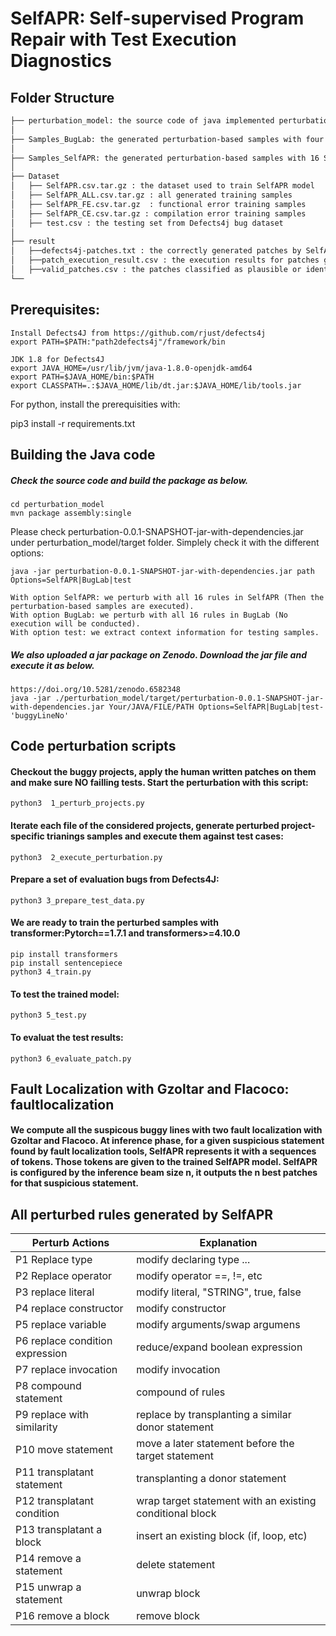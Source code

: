# SelfAPR: Self-supervised Program Repair with Test Execution Diagnostics



## Folder Structure
 ```bash
├── perturbation_model: the source code of java implemented perturbation model
│ 
├── Samples_BugLab: the generated perturbation-based samples with four BugLab repair actions
│ 
├── Samples_SelfAPR: the generated perturbation-based samples with 16 SelfAPR repair actions
│   
├── Dataset
│   ├── SelfAPR.csv.tar.gz : the dataset used to train SelfAPR model
│   ├── SelfAPR_ALL.csv.tar.gz : all generated training samples
│   ├── SelfAPR_FE.csv.tar.gz  : functional error training samples
│   ├── SelfAPR_CE.csv.tar.gz : compilation error training samples
│   ├── test.csv : the testing set from Defects4j bug dataset
│ 
├── result 
│   ├──defects4j-patches.txt : the correctly generated patches by SelfAPR trained model.
│   ├──patch_execution_result.csv : the execution results for patches generated for test set.
│   ├──valid_patches.csv : the patches classified as plausible or identical to the human-written patches.
└──  

```






## Prerequisites:
 ```
Install Defects4J from https://github.com/rjust/defects4j 
export PATH=$PATH:"path2defects4j"/framework/bin
 ```

 ```
JDK 1.8 for Defects4J
export JAVA_HOME=/usr/lib/jvm/java-1.8.0-openjdk-amd64
export PATH=$JAVA_HOME/bin:$PATH
export CLASSPATH=.:$JAVA_HOME/lib/dt.jar:$JAVA_HOME/lib/tools.jar
 ```
 
For python, install the prerequisities with:

   pip3 install -r requirements.txt
 
## Building the Java code

##### Check the source code and build the package as below.

 ```
cd perturbation_model
mvn package assembly:single
```
Please check perturbation-0.0.1-SNAPSHOT-jar-with-dependencies.jar under perturbation_model/target folder.
Simplely check it with the different options:
```
java -jar perturbation-0.0.1-SNAPSHOT-jar-with-dependencies.jar path Options=SelfAPR|BugLab|test

With option SelfAPR: we perturb with all 16 rules in SelfAPR (Then the perturbation-based samples are executed).
With option BugLab: we perturb with all 16 rules in BugLab (No execution will be conducted).
With option test: we extract context information for testing samples.

```

##### We also uploaded a jar package on Zenodo. Download the jar file and execute it as below.
```
https://doi.org/10.5281/zenodo.6582348
java -jar ./perturbation_model/target/perturbation-0.0.1-SNAPSHOT-jar-with-dependencies.jar Your/JAVA/FILE/PATH Options=SelfAPR|BugLab|test-'buggyLineNo'
```



##  Code perturbation scripts

#### Checkout the buggy projects, apply the human written patches on them and make sure NO failling tests. Start the perturbation with this script:
```
python3  1_perturb_projects.py
```
#### Iterate each file of the considered projects, generate perturbed project-specific trianings samples and execute them against test cases:
```
python3  2_execute_perturbation.py
```
#### Prepare a set of evaluation bugs from Defects4J:

```
python3 3_prepare_test_data.py
```

#### We are ready to train the perturbed samples with transformer:Pytorch==1.7.1 and transformers>=4.10.0
```
pip install transformers
pip install sentencepiece
python3 4_train.py
```

#### To test the trained model:
```
python3 5_test.py
```

#### To evaluat the test results:
```
python3 6_evaluate_patch.py
```

## Fault Localization with Gzoltar and Flacoco: faultlocalization 


#### We compute all the suspicous buggy lines with two fault localization with Gzoltar and Flacoco. At inference phase, for a given suspicious statement found by fault localization tools, SelfAPR represents it with a sequences of tokens. Those tokens are given to the trained SelfAPR model. SelfAPR is configured by the inference beam size n, it outputs  the n best patches for that suspicious statement.



## All perturbed rules generated by SelfAPR

|	Perturb Actions	| Explanation |
|	---	|---	|
|	P1 Replace type	|modify declaring type ... |
|	P2 Replace operator	| modify operator ==, !=, etc|
|	P3 replace literal	| modify literal, "STRING", true, false |
|	P4 replace constructor	| modify constructor |
|	P5 replace variable	| modify arguments/swap argumens |
|	P6 replace condition expression	| reduce/expand boolean expression|
|	P7 replace invocation	| modify invocation |
|	P8 compound statement	| compound of rules|
|	P9 replace with similarity	| replace by transplanting a similar donor statement|
|	P10 move statement	| move a later statement before the target statement |
|	P11 transplatant statement	| transplanting a donor statement |
|	P12 transplatant condition	|  wrap target statement with an existing conditional block|
|	P13 transplatant a block	| insert an existing block (if, loop, etc)|
|	P14 remove a statement	| delete statement |
|	P15 unwrap a statement	| unwrap block |
|	P16 remove a block	| remove block |









